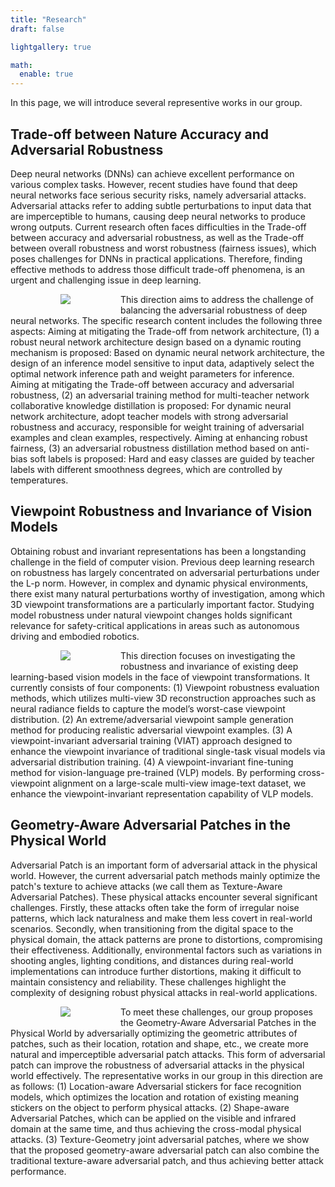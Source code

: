 ```yaml
---
title: "Research"
draft: false

lightgallery: true

math:
  enable: true
---
```


In this page, we will introduce several representive works in our group.

## Trade-off between Nature Accuracy and Adversarial Robustness

Deep neural networks (DNNs) can achieve excellent performance on various complex tasks. However, recent studies have found that deep neural networks face serious security risks, namely adversarial attacks. Adversarial attacks refer to adding subtle perturbations to input data that are imperceptible to humans, causing deep neural networks to produce wrong outputs. Current research often faces difficulties in the Trade-off between accuracy and adversarial robustness, as well as the Trade-off between overall robustness and worst robustness (fairness issues), which poses challenges for DNNs in practical applications. Therefore, finding effective methods to address those difficult trade-off phenomena, is an urgent and challenging issue in deep learning.

<div class="framework">
<img src="/research/framework_1.jpg">
</div>


This direction aims to address the challenge of balancing the adversarial robustness of deep neural networks. The specific research content includes the following three aspects: Aiming at mitigating the Trade-off from network architecture, (1) a robust neural network architecture design based on a dynamic routing mechanism is proposed: Based on dynamic neural network architecture, the design of an inference model sensitive to input data, adaptively select the optimal network inference path and weight parameters for inference. Aiming at mitigating the Trade-off between accuracy and adversarial robustness, (2) an adversarial training method for multi-teacher network collaborative knowledge distillation is proposed: For dynamic neural network architecture, adopt teacher models with strong adversarial robustness and accuracy, responsible for weight training of adversarial examples and clean examples, respectively. Aiming at enhancing robust fairness, (3) an adversarial robustness distillation method based on anti-bias soft labels is proposed: Hard and easy classes are guided by teacher labels with different smoothness degrees, which are controlled by temperatures.


## Viewpoint Robustness and Invariance of Vision Models

Obtaining robust and invariant representations has been a longstanding challenge in the field of computer vision. Previous deep learning research on robustness has largely concentrated on adversarial perturbations under the L-p norm. However, in complex and dynamic physical environments, there exist many natural perturbations worthy of investigation, among which 3D viewpoint transformations are a particularly important factor. Studying model robustness under natural viewpoint changes holds significant relevance for safety-critical applications in areas such as autonomous driving and embodied robotics.

<div class="framework">
<img src="/research/framework_2.jpg">
</div>

This direction focuses on investigating the robustness and invariance of existing deep learning-based vision models in the face of viewpoint transformations. It currently consists of four components: (1) Viewpoint robustness evaluation methods, which utilizes multi-view 3D reconstruction approaches such as neural radiance fields to capture the model’s worst-case viewpoint distribution. (2) An extreme/adversarial viewpoint sample generation method for producing realistic adversarial viewpoint examples. (3) A viewpoint-invariant adversarial training (VIAT) approach designed to enhance the viewpoint invariance of traditional single-task visual models via adversarial distribution training. (4) A viewpoint-invariant fine-tuning method for vision-language pre-trained (VLP) models. By performing cross-viewpoint alignment on a large-scale multi-view image-text dataset, we enhance the viewpoint-invariant representation capability of VLP models.

## Geometry-Aware Adversarial Patches in the Physical World

Adversarial Patch is an important form of adversarial attack in the physical world. However, the current adversarial patch methods mainly optimize the patch's texture to achieve attacks (we call them as Texture-Aware Adversarial Patches). These physical attacks encounter several significant challenges. Firstly, these attacks often take the form of irregular noise patterns, which lack naturalness and make them less covert in real-world scenarios. Secondly, when transitioning from the digital space to the physical domain, the attack patterns are prone to distortions, compromising their effectiveness. Additionally, environmental factors such as variations in shooting angles, lighting conditions, and distances during real-world implementations can introduce further distortions, making it difficult to maintain consistency and reliability. These challenges highlight the complexity of designing robust physical attacks in real-world applications.

<div class="framework">
<img src="/research/framework_3.jpg">
</div>

To meet these challenges, our group proposes the Geometry-Aware Adversarial Patches in the Physical World by adversarially optimizing the geometric attributes of patches, such as their location, rotation and shape, etc., we create more natural and imperceptible adversarial patch attacks. This form of adversarial patch can improve the robustness of adversarial attacks in the physical world effectively. The representative works in our group in this direction are as follows: (1) Location-aware Adversarial stickers for face recognition models, which optimizes the location and rotation of existing meaning stickers on the object to perform physical attacks. (2) Shape-aware Adversarial Patches, which can be applied on the visible and infrared domain at the same time, and thus achieving the cross-modal physical attacks. (3) Texture-Geometry joint adversarial patches, where we show that the proposed geometry-aware adversarial patch can also combine the traditional texture-aware adversarial patch, and thus achieving better attack performance.  

<style>
    .framework {
        width: auto;
        height: auto;
        display: flex;
        /* border-radius: 50%; */
        align-items: center;
        justify-content: center;
        overflow: hidden;
        float: left;
        margin-left: 80px;
        margin-right: 80px;
        margin-bottom: 10px;
    }
</style>
